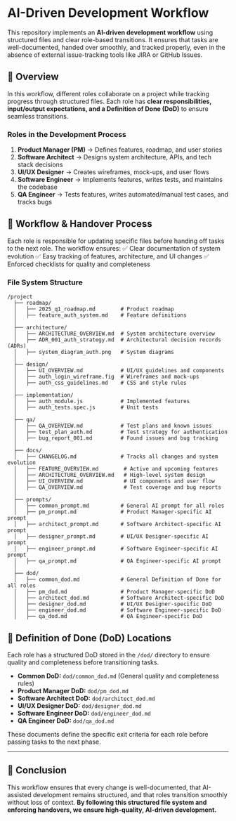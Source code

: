 # AI-Driven Development Workflow

This repository implements an **AI-driven development workflow** using structured files and clear role-based transitions. It ensures that tasks are well-documented, handed over smoothly, and tracked properly, even in the absence of external issue-tracking tools like JIRA or GitHub Issues.

## 📌 **Overview**
In this workflow, different roles collaborate on a project while tracking progress through structured files. Each role has **clear responsibilities, input/output expectations, and a Definition of Done (DoD)** to ensure seamless transitions.

### **Roles in the Development Process**
1. **Product Manager (PM)** → Defines features, roadmap, and user stories
2. **Software Architect** → Designs system architecture, APIs, and tech stack decisions
3. **UI/UX Designer** → Creates wireframes, mock-ups, and user flows
4. **Software Engineer** → Implements features, writes tests, and maintains the codebase
5. **QA Engineer** → Tests features, writes automated/manual test cases, and tracks bugs

## 🔄 **Workflow & Handover Process**
Each role is responsible for updating specific files before handing off tasks to the next role. The workflow ensures:
✅ Clear documentation of system evolution
✅ Easy tracking of features, architecture, and UI changes
✅ Enforced checklists for quality and completeness

### **File System Structure**
```
/project
  ├── roadmap/
  │   ├── 2025_q1_roadmap.md        # Product roadmap
  │   ├── feature_auth_system.md    # Feature definitions
  │
  ├── architecture/
  │   ├── ARCHITECTURE_OVERVIEW.md  # System architecture overview
  │   ├── ADR_001_auth_strategy.md  # Architectural decision records (ADRs)
  │   ├── system_diagram_auth.png   # System diagrams
  │
  ├── design/
  │   ├── UI_OVERVIEW.md            # UI/UX guidelines and components
  │   ├── auth_login_wireframe.fig  # Wireframes and mock-ups
  │   ├── auth_css_guidelines.md    # CSS and style rules
  │
  ├── implementation/
  │   ├── auth_module.js            # Implemented features
  │   ├── auth_tests.spec.js        # Unit tests
  │
  ├── qa/
  │   ├── QA_OVERVIEW.md            # Test plans and known issues
  │   ├── test_plan_auth.md         # Test strategy for authentication
  │   ├── bug_report_001.md         # Found issues and bug tracking
  │
  ├── docs/
  │   ├── CHANGELOG.md              # Tracks all changes and system evolution
  │   ├── FEATURE_OVERVIEW.md        # Active and upcoming features
  │   ├── ARCHITECTURE_OVERVIEW.md   # High-level system design
  │   ├── UI_OVERVIEW.md             # UI components and user flow
  │   ├── QA_OVERVIEW.md             # Test coverage and bug reports
  │
  ├── prompts/
  │   ├── common_prompt.md          # General AI prompt for all roles
  │   ├── pm_prompt.md              # Product Manager-specific AI prompt
  │   ├── architect_prompt.md       # Software Architect-specific AI prompt
  │   ├── designer_prompt.md        # UI/UX Designer-specific AI prompt
  │   ├── engineer_prompt.md        # Software Engineer-specific AI prompt
  │   ├── qa_prompt.md              # QA Engineer-specific AI prompt
  │
  ├── dod/
  │   ├── common_dod.md             # General Definition of Done for all roles
  │   ├── pm_dod.md                 # Product Manager-specific DoD
  │   ├── architect_dod.md          # Software Architect-specific DoD
  │   ├── designer_dod.md           # UI/UX Designer-specific DoD
  │   ├── engineer_dod.md           # Software Engineer-specific DoD
  │   ├── qa_dod.md                 # QA Engineer-specific DoD
```

## 📝 **Definition of Done (DoD) Locations**
Each role has a structured DoD stored in the `/dod/` directory to ensure quality and completeness before transitioning tasks.

- **Common DoD:** `dod/common_dod.md` (General quality and completeness rules)
- **Product Manager DoD:** `dod/pm_dod.md`
- **Software Architect DoD:** `dod/architect_dod.md`
- **UI/UX Designer DoD:** `dod/designer_dod.md`
- **Software Engineer DoD:** `dod/engineer_dod.md`
- **QA Engineer DoD:** `dod/qa_dod.md`

These documents define the specific exit criteria for each role before passing tasks to the next phase.

---

## 📌 **Conclusion**
This workflow ensures that every change is well-documented, that AI-assisted development remains structured, and that roles transition smoothly without loss of context. **By following this structured file system and enforcing handovers, we ensure high-quality, AI-driven development.**

